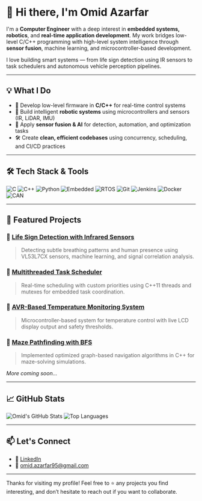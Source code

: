 # 👋 Hi there, I'm Omid Azarfar

I'm a **Computer Engineer** with a deep interest in **embedded systems, robotics**, and **real-time application development**. My work bridges low-level C/C++ programming with high-level system intelligence through **sensor fusion**, machine learning, and microcontroller-based development.

I love building smart systems — from life sign detection using IR sensors to task schedulers and autonomous vehicle perception pipelines.

---

## 💡 What I Do

- 🔧 Develop low-level firmware in **C/C++** for real-time control systems
- 🤖 Build intelligent **robotic systems** using microcontrollers and sensors (IR, LiDAR, IMU)
- 🧠 Apply **sensor fusion & AI** for detection, automation, and optimization tasks
- 🛠️ Create **clean, efficient codebases** using concurrency, scheduling, and CI/CD practices

---

## 🛠️ Tech Stack & Tools

![C](https://img.shields.io/badge/C-00599C?style=flat&logo=c&logoColor=white)
![C++](https://img.shields.io/badge/C++-00599C?style=flat&logo=cplusplus&logoColor=white)
![Python](https://img.shields.io/badge/Python-3776AB?style=flat&logo=python&logoColor=white)
![Embedded](https://img.shields.io/badge/Embedded%20Systems-009688?style=flat)
![RTOS](https://img.shields.io/badge/RTOS-607D8B?style=flat)
![Git](https://img.shields.io/badge/Git-F05032?style=flat&logo=git&logoColor=white)
![Jenkins](https://img.shields.io/badge/Jenkins-D24939?style=flat&logo=jenkins&logoColor=white)
![Docker](https://img.shields.io/badge/Docker-2496ED?style=flat&logo=docker&logoColor=white)
![CAN](https://img.shields.io/badge/CAN--Bus-FF9800?style=flat)

---

## 📌 Featured Projects

### 🔹 [Life Sign Detection with Infrared Sensors](https://github.com/omidazarfar/...)
> Detecting subtle breathing patterns and human presence using VL53L7CX sensors, machine learning, and signal correlation analysis.

### 🔹 [Multithreaded Task Scheduler](https://github.com/omidazarfar/...)
> Real-time scheduling with custom priorities using C++11 threads and mutexes for embedded task coordination.

### 🔹 [AVR-Based Temperature Monitoring System](https://github.com/omidazarfar/...)
> Microcontroller-based system for temperature control with live LCD display output and safety thresholds.

### 🔹 [Maze Pathfinding with BFS](https://github.com/omidazarfar/...)
> Implemented optimized graph-based navigation algorithms in C++ for maze-solving simulations.

*More coming soon...*

---

## 📈 GitHub Stats

![Omid's GitHub Stats](https://github-readme-stats.vercel.app/api?username=omidazarfar&show_icons=true&theme=default)
![Top Languages](https://github-readme-stats.vercel.app/api/top-langs/?username=omidazarfar&layout=compact)

---

## 📫 Let's Connect

- 💼 [LinkedIn](https://linkedin.com/in/omidazarfar)
- 💌 omid.azarfar95@gmail.com

---

Thanks for visiting my profile! Feel free to ⭐️ any projects you find interesting, and don’t hesitate to reach out if you want to collaborate.

